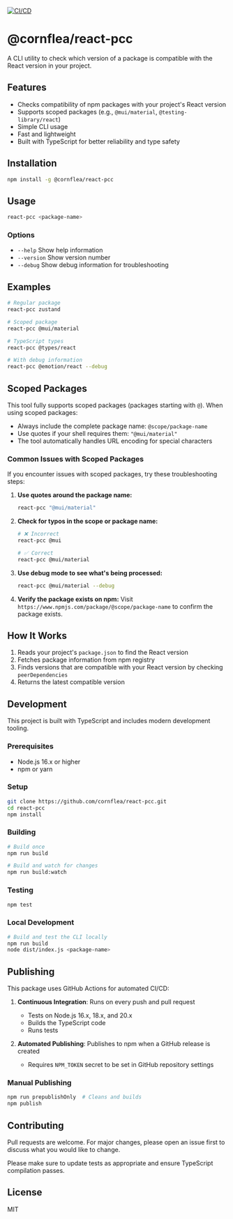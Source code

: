 [![CI/CD](https://github.com/cornflea/react-pcc/actions/workflows/ci-cd.yml/badge.svg)](https://github.com/cornflea/react-pcc/actions/workflows/ci-cd.yml)

# @cornflea/react-pcc

A CLI utility to check which version of a package is compatible with the React version in your project.

## Features
- Checks compatibility of npm packages with your project's React version
- Supports scoped packages (e.g., `@mui/material`, `@testing-library/react`)
- Simple CLI usage
- Fast and lightweight
- Built with TypeScript for better reliability and type safety

## Installation

```bash
npm install -g @cornflea/react-pcc
```

## Usage

```bash
react-pcc <package-name>
```

### Options
- `--help`    Show help information
- `--version` Show version number
- `--debug`   Show debug information for troubleshooting

## Examples

```bash
# Regular package
react-pcc zustand

# Scoped package
react-pcc @mui/material

# TypeScript types
react-pcc @types/react

# With debug information
react-pcc @emotion/react --debug
```

## Scoped Packages

This tool fully supports scoped packages (packages starting with `@`). When using scoped packages:

- Always include the complete package name: `@scope/package-name`
- Use quotes if your shell requires them: `"@mui/material"`
- The tool automatically handles URL encoding for special characters

### Common Issues with Scoped Packages

If you encounter issues with scoped packages, try these troubleshooting steps:

1. **Use quotes around the package name:**
   ```bash
   react-pcc "@mui/material"
   ```

2. **Check for typos in the scope or package name:**
   ```bash
   # ❌ Incorrect
   react-pcc @mui
   
   # ✅ Correct
   react-pcc @mui/material
   ```

3. **Use debug mode to see what's being processed:**
   ```bash
   react-pcc @mui/material --debug
   ```

4. **Verify the package exists on npm:**
   Visit `https://www.npmjs.com/package/@scope/package-name` to confirm the package exists.

## How It Works

1. Reads your project's `package.json` to find the React version
2. Fetches package information from npm registry
3. Finds versions that are compatible with your React version by checking `peerDependencies`
4. Returns the latest compatible version

## Development

This project is built with TypeScript and includes modern development tooling.

### Prerequisites
- Node.js 16.x or higher
- npm or yarn

### Setup
```bash
git clone https://github.com/cornflea/react-pcc.git
cd react-pcc
npm install
```

### Building
```bash
# Build once
npm run build

# Build and watch for changes
npm run build:watch
```

### Testing
```bash
npm test
```

### Local Development
```bash
# Build and test the CLI locally
npm run build
node dist/index.js <package-name>
```

## Publishing

This package uses GitHub Actions for automated CI/CD:

1. **Continuous Integration**: Runs on every push and pull request
   - Tests on Node.js 16.x, 18.x, and 20.x
   - Builds the TypeScript code
   - Runs tests

2. **Automated Publishing**: Publishes to npm when a GitHub release is created
   - Requires `NPM_TOKEN` secret to be set in GitHub repository settings

### Manual Publishing
```bash
npm run prepublishOnly  # Cleans and builds
npm publish
```

## Contributing
Pull requests are welcome. For major changes, please open an issue first to discuss what you would like to change.

Please make sure to update tests as appropriate and ensure TypeScript compilation passes.

## License
MIT
